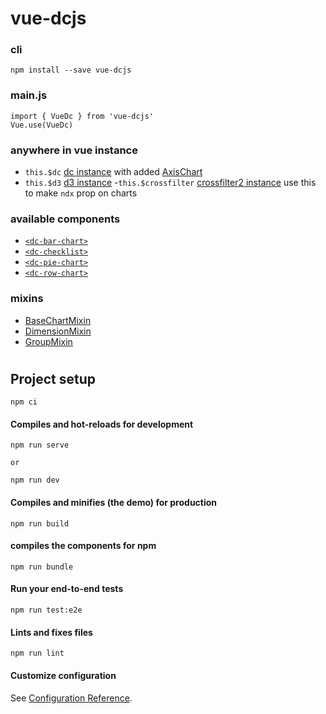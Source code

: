 # vue-dcjs
### cli
```npm install --save vue-dcjs```

### main.js
```
import { VueDc } from 'vue-dcjs'
Vue.use(VueDc)
```

### anywhere in vue instance
- `this.$dc` [dc instance](https://dc-js.github.io/dc.js/) with added [AxisChart](./src/plugins/axis-chart.class.js)
- `this.$d3` [d3 instance](https://github.com/d3/d3/blob/main/API.md)
-`this.$crossfilter` [crossfilter2 instance](https://github.com/crossfilter/crossfilter/wiki/API-Reference) use this to make `ndx` prop on charts

### available components
- [`<dc-bar-chart>`](./src/components/dc-bar-chart)
- [`<dc-checklist>`](./src/components/dc-checklist)
- [`<dc-pie-chart>`](./src/components/dc-pie-chart)
- [`<dc-row-chart>`](./src/components/dc-row-chart)

### mixins
- [BaseChartMixin](./src/mixins#base-chart)
- [DimensionMixin](./src/mixins/#dimension)
- [GroupMixin]('./src/mixins/#group)

#


## Project setup
```
npm ci
```

#### Compiles and hot-reloads for development
```
npm run serve

or

npm run dev
```

#### Compiles and minifies (the demo) for production
```
npm run build
```

#### compiles the components for npm
```
npm run bundle
```

#### Run your end-to-end tests
```
npm run test:e2e
```

#### Lints and fixes files
```
npm run lint
```

#### Customize configuration
See [Configuration Reference](https://cli.vuejs.org/config/).
